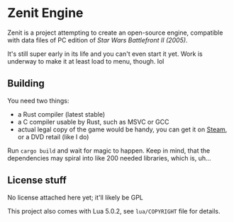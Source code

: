 # Zenit Engine
Zenit is a project attempting to create an open-source engine, compatible with data files of PC edition of *Star Wars Battlefront II (2005)*.

It's still super early in its life and you can't even start it yet. Work is underway to make it at least load to menu, though. lol

## Building
You need two things:
 * a Rust compiler (latest stable)
 * a C compiler usable by Rust, such as MSVC or GCC
 * actual legal copy of the game would be handy, you can get it on [Steam](https://store.steampowered.com/app/6060/Star_Wars_Battlefront_2_Classic_2005/), or a DVD retail (like I do)

Run `cargo build` and wait for magic to happen. Keep in mind, that the dependencies may spiral into like 200 needed libraries, which is, uh...

## License stuff
No license attached here yet; it'll likely be GPL

This project also comes with Lua 5.0.2, see `lua/COPYRIGHT` file for details.
